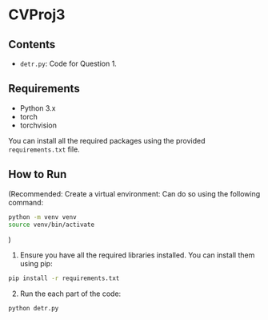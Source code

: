 # CVProj3


## Contents

- `detr.py`: Code for Question 1.

## Requirements

- Python 3.x
- torch
- torchvision

You can install all the required packages using the provided `requirements.txt` file.
## How to Run

(Recommended: Create a virtual environment: Can do so using the following command:
```bash
python -m venv venv
source venv/bin/activate
```
)

1. Ensure you have all the required libraries installed. You can install them using pip:
```bash
pip install -r requirements.txt
```



2. Run the each part of the code:
```bash
python detr.py
```